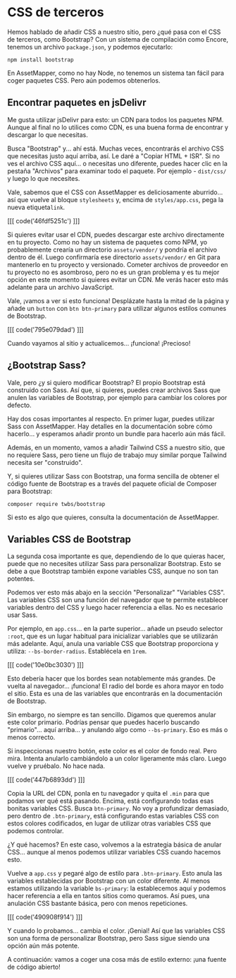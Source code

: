# CSS de terceros

Hemos hablado de añadir CSS a nuestro sitio, pero ¿qué pasa con el CSS de terceros, como Bootstrap? Con un sistema de compilación como Encore, tenemos un archivo `package.json`, y podemos ejecutarlo:

```terminal
npm install bootstrap
```

En AssetMapper, como no hay Node, no tenemos un sistema tan fácil para coger paquetes CSS. Pero aún podemos obtenerlos.

## Encontrar paquetes en jsDelivr

Me gusta utilizar jsDelivr para esto: un CDN para todos los paquetes NPM. Aunque al final no lo utilices como CDN, es una buena forma de encontrar y descargar lo que necesitas.

Busca "Bootstrap" y... ahí está. Muchas veces, encontrarás el archivo CSS que necesitas justo aquí arriba, así. Le daré a "Copiar HTML + ISR". Si no ves el archivo CSS aquí... o necesitas uno diferente, puedes hacer clic en la pestaña "Archivos" para examinar todo el paquete. Por ejemplo - `dist/css/` y luego lo que necesites.

Vale, sabemos que el CSS con AssetMapper es deliciosamente aburrido... así que vuelve al bloque `stylesheets` y, encima de `styles/app.css`, pega la nueva etiqueta`link`.

[[[ code('46fdf5251c') ]]]

Si quieres evitar usar el CDN, puedes descargar este archivo directamente en tu proyecto. Como no hay un sistema de paquetes como NPM, yo probablemente crearía un directorio `assets/vendor/` y pondría el archivo dentro de él. Luego confirmaría ese directorio `assets/vendor/` en Git para mantenerlo en tu proyecto y versionado. Cometer archivos de proveedor en tu proyecto no es asombroso, pero no es un gran problema y es tu mejor opción en este momento si quieres evitar un CDN. Me verás hacer esto más adelante para un archivo JavaScript.

Vale, ¡vamos a ver si esto funciona! Desplázate hasta la mitad de la página y añade un `button` con `btn btn-primary` para utilizar algunos estilos comunes de Bootstrap.

[[[ code('795e079dad') ]]]

Cuando vayamos al sitio y actualicemos... ¡funciona! ¡Precioso!

## ¿Bootstrap Sass?

Vale, pero ¿y si quiero modificar Bootstrap? El propio Bootstrap está construido con Sass. Así que, si quieres, puedes crear archivos Sass que anulen las variables de Bootstrap, por ejemplo para cambiar los colores por defecto.

Hay dos cosas importantes al respecto. En primer lugar, puedes utilizar Sass con AssetMapper. Hay detalles en la documentación sobre cómo hacerlo... y esperamos añadir pronto un bundle para hacerlo aún más fácil.

Además, en un momento, vamos a añadir Tailwind CSS a nuestro sitio, que no requiere Sass, pero tiene un flujo de trabajo muy similar porque Tailwind necesita ser "construido".

Y, si quieres utilizar Sass con Bootstrap, una forma sencilla de obtener el código fuente de Bootstrap es a través del paquete oficial de Composer para Bootstrap:

```terminal
composer require twbs/bootstrap
```

Si esto es algo que quieres, consulta la documentación de AssetMapper.

## Variables CSS de Bootstrap

La segunda cosa importante es que, dependiendo de lo que quieras hacer, puede que no necesites utilizar Sass para personalizar Bootstrap. Esto se debe a que Bootstrap también expone variables CSS, aunque no son tan potentes.

Podemos ver esto más abajo en la sección "Personalizar" "Variables CSS". Las variables CSS son una función del navegador que te permite establecer variables dentro del CSS y luego hacer referencia a ellas. No es necesario usar Sass.

Por ejemplo, en `app.css`... en la parte superior... añade un pseudo selector `:root`, que es un lugar habitual para inicializar variables que se utilizarán más adelante. Aquí, anula una variable CSS que Bootstrap proporciona y utiliza: `--bs-border-radius`. Establécela en `1rem`.

[[[ code('10e0bc3030') ]]]

Esto debería hacer que los bordes sean notablemente más grandes. De vuelta al navegador... ¡funciona! El radio del borde es ahora mayor en todo el sitio. Esta es una de las variables que encontrarás en la documentación de Bootstrap.

Sin embargo, no siempre es tan sencillo. Digamos que queremos anular este color primario. Podrías pensar que puedes hacerlo buscando "primario"... aquí arriba... y anulando algo como `--bs-primary`. Eso es más o menos correcto.

Si inspeccionas nuestro botón, este color es el color de fondo real. Pero mira. Intenta anularlo cambiándolo a un color ligeramente más claro. Luego vuelve y pruébalo. No hace nada.

[[[ code('447b6893dd') ]]]

Copia la URL del CDN, ponla en tu navegador y quita el `.min` para que podamos ver qué está pasando. Encima, está configurando todas esas bonitas variables CSS. Busca `btn-primary`. No voy a profundizar demasiado, pero dentro de `.btn-primary`, está configurando estas variables CSS con estos colores codificados, en lugar de utilizar otras variables CSS que podemos controlar.

¿Y qué hacemos? En este caso, volvemos a la estrategia básica de anular CSS... aunque al menos podemos utilizar variables CSS cuando hacemos esto.

Vuelve a `app.css` y pegaré algo de estilo para `.btn-primary`. Esto anula las variables establecidas por Bootstrap con un color diferente. Al menos estamos utilizando la variable `bs-primary`: la establecemos aquí y podemos hacer referencia a ella en tantos sitios como queramos. Así pues, una anulación CSS bastante básica, pero con menos repeticiones.

[[[ code('490908f914') ]]]

Y cuando lo probamos... cambia el color. ¡Genial! Así que las variables CSS son una forma de personalizar Bootstrap, pero Sass sigue siendo una opción aún más potente.

A continuación: vamos a coger una cosa más de estilo externo: ¡una fuente de código abierto!